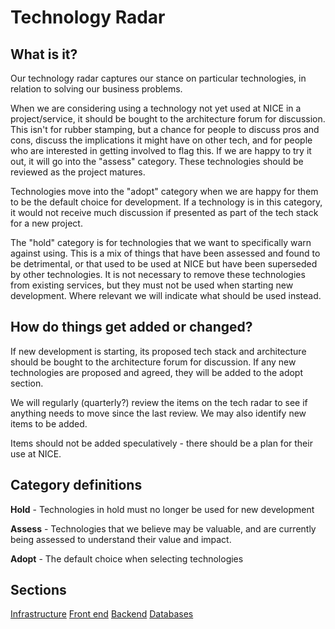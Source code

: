 # Technology Radar

## What is it?
Our technology radar captures our stance on particular technologies, in relation to solving our business problems.

When we are considering using a technology not yet used at NICE in a project/service, it should be bought to the architecture forum for discussion. This isn't for rubber stamping, but a chance for people to discuss pros and cons, discuss the implications it might have on other tech, and for people who are interested in getting involved to flag this. If we are happy to try it out, it will go into the "assess" category. These technologies should be reviewed as the project matures. 

Technologies move into the "adopt" category when we are happy for them to be the default choice for development. If a technology is in this category, it would not receive much discussion if presented as part of the tech stack for a new project.

The "hold" category is for technologies that we want to specifically warn against using. This is a mix of things that have been assessed and found to be detrimental, or that used to be used at NICE but have been superseded by other technologies. It is not necessary to remove these technologies from existing services, but they must not be used when starting new development. Where relevant we will indicate what should be used instead.

## How do things get added or changed?
If new development is starting, its proposed tech stack and architecture should be bought to the architecture forum for discussion. If any new technologies are proposed and agreed, they will be added to the adopt section.

We will regularly (quarterly?) review the items on the tech radar to see if anything needs to move since the last review. We may also identify new items to be added.

Items should not be added speculatively - there should be a plan for their use at NICE.

## Category definitions
**Hold** - Technologies in hold must no longer be used for new development

**Assess**  - Technologies that we believe may be valuable, and are currently being assessed to understand their value and impact.

**Adopt** - The default choice when selecting technologies

## Sections
[Infrastructure](/infrastructure.md)
[Front end](/frontend.md)
[Backend](/backend.md)
[Databases](/databases.md)






